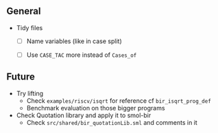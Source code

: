 ## General
- Tidy files
    - [ ] Name variables (like in case split)
    - [ ] Use `CASE_TAC` more instead of `Cases_of`



## Future
- Try lifting
    - Check `examples/riscv/isqrt` for reference cf `bir_isqrt_prog_def`
    - Benchmark evaluation on those bigger programs
- Check Quotation library and apply it to smol-bir
    - Check `src/shared/bir_quotationLib.sml` and comments in it
